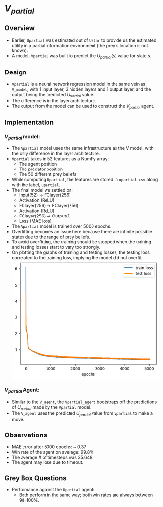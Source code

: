 # $V_{partial}$

## Overview

- Earlier, `Upartial` was estimated out of `Ustar` to provide us the estimated utility in a partial information environment (the prey's location is not known).
- A model, `Vpartial` was built to predict the $U_{partial}(s)$ value for state s.

## Design

- `Vpartial` is a neural network regression model in the same vein as `V_model`, with 1 input layer, 3 hidden layers and 1 output layer, and the output being the predicted $U_{partial}$ value.
- The difference is in the layer architecture.
- The output from the model can be used to construct the $V_{partial}$ agent.

## Implementation

### $V_{partial}$ model:
- The `Vpartial` model uses the same infrastructure as the V model, with the only difference in the layer architecture.
- `Vpartial` takes in 52 features as a NumPy array:
    - The agent position
    - The predator position
    - The 50 different prey beliefs
- While computing `Upartial`, the features are stored in `upartial.csv` along with the label, `upartial`.
- The final model we settled on: 
  - Input(52) -> FClayer(256) 
  - Activation (ReLU) 
  - FClayer(256) -> FClayer(256)
  - Activation  (ReLU)
  - FClayer(256) -> Output(1)
  - Loss (MAE loss) 
- The `Vpartial` model is trained over 5000 epochs.
- Overfitting becomes an issue here because there are infinite possible states due to the range of prey beliefs.
- To avoid overfitting, the training should be stopped when the training and testing losses start to vary too strongly.
- On plotting the graphs of training and testing losses, the testing loss correlated to the training loss, implying the model did not overfit.
![Agent1t0](../comparisons/training_testing_loss.png)

### $V_{partial}$ Agent:

- Similar to the `V_agent`, the `Vpartial_agent` bootstraps off the predictions of $U_{partial}$ made by the `Vpartial` model.
- The `V_agent` uses the predicted $U_{partial}$ value from `Vpartial` to make a move.

## Observations

- MAE error after 5000 epochs: ~ 0.37
- Win rate of the agent on average: 99.8%
- The average # of timesteps was 35.648.
- The agent may lose due to timeout.

## Grey Box Questions

- Performance against the `Upartial` agent:
    - Both perform in the same way; both win rates are always between 98-100%.
